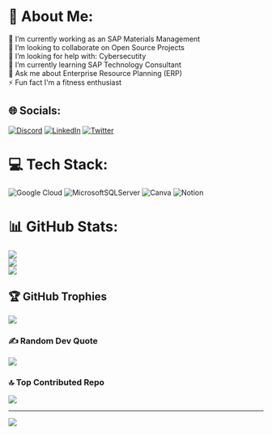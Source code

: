 # 💫 About Me:
🔭 I’m currently working as an SAP Materials Management<br>👯 I’m looking to collaborate on Open Source Projects<br>🤝 I’m looking for help with: Cybersecutity<br>🌱 I’m currently learning SAP Technology Consultant<br>💬 Ask me about Enterprise Resource Planning (ERP) <br>⚡ Fun fact I'm a fitness enthusiast


## 🌐 Socials:
[![Discord](https://img.shields.io/badge/Discord-%237289DA.svg?logo=discord&logoColor=white)](https://discord.gg/https://discord.gg/EKcNNnz85B) [![LinkedIn](https://img.shields.io/badge/LinkedIn-%230077B5.svg?logo=linkedin&logoColor=white)](https://linkedin.com/in/https://www.linkedin.com/in/lynda-oguzie-b14b84b4) [![Twitter](https://img.shields.io/badge/Twitter-%231DA1F2.svg?logo=Twitter&logoColor=white)](https://twitter.com/https://twitter.com/lynurban_/photo) 

# 💻 Tech Stack:
![Google Cloud](https://img.shields.io/badge/Google%20Cloud-%234285F4.svg?style=for-the-badge&logo=google-cloud&logoColor=white) ![MicrosoftSQLServer](https://img.shields.io/badge/Microsoft%20SQL%20Sever-CC2927?style=for-the-badge&logo=microsoft%20sql%20server&logoColor=white) ![Canva](https://img.shields.io/badge/Canva-%2300C4CC.svg?style=for-the-badge&logo=Canva&logoColor=white) ![Notion](https://img.shields.io/badge/Notion-%23000000.svg?style=for-the-badge&logo=notion&logoColor=white)
# 📊 GitHub Stats:
![](https://github-readme-stats.vercel.app/api?username=Lynurban&theme=radical&hide_border=true&include_all_commits=true&count_private=true)<br/>
![](https://github-readme-streak-stats.herokuapp.com/?user=Lynurban&theme=radical&hide_border=true)<br/>
![](https://github-readme-stats.vercel.app/api/top-langs/?username=Lynurban&theme=radical&hide_border=true&include_all_commits=true&count_private=true&layout=compact)

## 🏆 GitHub Trophies
![](https://github-profile-trophy.vercel.app/?username=Lynurban&theme=radical&no-frame=false&no-bg=true&margin-w=4)

### ✍️ Random Dev Quote
![](https://quotes-github-readme.vercel.app/api?type=horizontal&theme=radical)

### 🔝 Top Contributed Repo
![](https://github-contributor-stats.vercel.app/api?username=Lynurban&limit=5&theme=radical&combine_all_yearly_contributions=true)

---
[![](https://visitcount.itsvg.in/api?id=Lynurban&icon=0&color=0)](https://visitcount.itsvg.in)

<!-- Proudly created with GPRM ( https://gprm.itsvg.in ) -->
